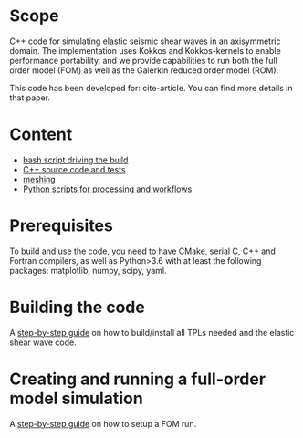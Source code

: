 
# Scope
C++ code for simulating elastic seismic shear waves in an axisymmetric domain.
The implementation uses Kokkos and Kokkos-kernels to enable performance portability,
and we provide capabilities to run both the full order model (FOM)
as well as the Galerkin reduced order model (ROM).

This code has been developed for: cite-article.
You can find more details in that paper.

# Content

- [bash script driving the build](./do_build.sh)
- [C++ source code and tests](./cpp)
- [meshing](./meshing)
- [Python scripts for processing and workflows](./python_scripts)

# Prerequisites
To build and use the code, you need to have CMake, serial C, C++
and Fortran compilers, as well as Python>3.6 with at least
the following packages: matplotlib, numpy, scipy, yaml.

# Building the code
A [step-by-step guide](./docs/build.md) on how to build/install all
TPLs needed and the elastic shear wave code.

# Creating and running a full-order model simulation
A [step-by-step guide](./docs/run.md) on how to setup a FOM run.
